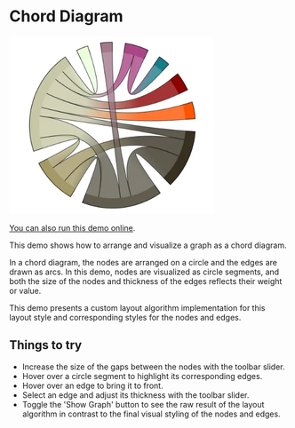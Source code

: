 <!--
 //////////////////////////////////////////////////////////////////////////////
 // @license
 // This file is part of yFiles for HTML.
 // Use is subject to license terms.
 //
 // Copyright (c) by yWorks GmbH, Vor dem Kreuzberg 28,
 // 72070 Tuebingen, Germany. All rights reserved.
 //
 //////////////////////////////////////////////////////////////////////////////
-->
# Chord Diagram

<img src="../../../doc/demo-thumbnails/chord-diagram.webp" alt="demo-thumbnail" height="320"/>

[You can also run this demo online](https://www.yworks.com/demos/showcase/chord-diagram/).

This demo shows how to arrange and visualize a graph as a chord diagram.

In a chord diagram, the nodes are arranged on a circle and the edges are drawn as arcs. In this demo, nodes are visualized as circle segments, and both the size of the nodes and thickness of the edges reflects their weight or value.

This demo presents a custom layout algorithm implementation for this layout style and corresponding styles for the nodes and edges.

## Things to try

- Increase the size of the gaps between the nodes with the toolbar slider.
- Hover over a circle segment to highlight its corresponding edges.
- Hover over an edge to bring it to front.
- Select an edge and adjust its thickness with the toolbar slider.
- Toggle the 'Show Graph' button to see the raw result of the layout algorithm in contrast to the final visual styling of the nodes and edges.
